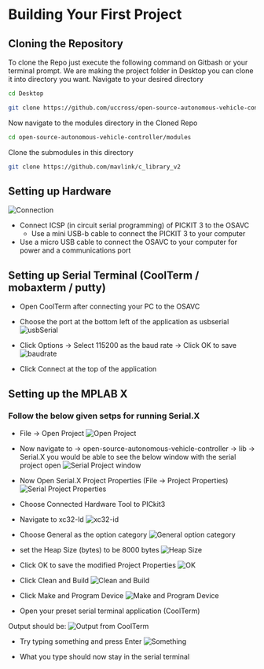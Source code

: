 # Building Your First Project

## Cloning the Repository

To clone the Repo just execute the following command on Gitbash or your terminal prompt.
We are making the project folder in Desktop you can clone it into directory you want.
Navigate to your desired directory

```bash
cd Desktop
```

```bash
git clone https://github.com/uccross/open-source-autonomous-vehicle-controller.git
```

Now navigate to the modules directory in the Cloned Repo

```bash
cd open-source-autonomous-vehicle-controller/modules
```

Clone the submodules in this directory

```bash
git clone https://github.com/mavlink/c_library_v2
```

## Setting up Hardware

![Connection](./assets/images/first_project/connection.jpg)

- Connect ICSP (in circuit serial programming) of PICKIT 3 to the OSAVC
  - Use a mini USB-b cable to connect the PICKIT 3 to your computer
- Use a micro USB cable to connect the OSAVC to your computer for power and a communications port

## Setting up Serial Terminal (CoolTerm / mobaxterm / putty)

- Open CoolTerm after connecting your PC to the OSAVC
- Choose the port at the bottom left of the application as usbserial
![usbSerial](./assets/images/first_project/usbSerial.png)

- Click Options -> Select 115200 as the baud rate -> Click OK to save
![baudrate](./assets/images/first_project/baudRate.png)

- Click Connect at the top of the application

## Setting up the MPLAB X

### Follow the below given setps for running Serial.X

- File -> Open Project
![Open Project](./assets/images/first_project/openProject.png)

- Now navigate to -> open-source-autonomous-vehicle-controller -> lib -> Serial.X
you would be able to see the below window with the serial project open
![Serial Project window](./assets/images/first_project/serial.png)

- Now Open Serial.X Project Properties (File -> Project Properties)
![Serial Project Properties](./assets/images/first_project/projectProperties.png)

- Choose Connected Hardware Tool to PICkit3

- Navigate to xc32-ld
![xc32-id](./assets/images/first_project/xc32id.png)

- Choose General as the option category
![General option category](./assets/images/first_project/general.png)

- set the Heap Size (bytes) to be 8000 bytes
![Heap Size](./assets/images/first_project/bytes.png)

- Click OK to save the modified Project Properties
![OK](./assets/images/first_project/ok.jpg)

- Click Clean and Build
![Clean and Build](./assets/images/first_project/CleanBuild.png)

- Click Make and Program Device
![Make and Program Device](./assets/images/first_project/MakeProgram.png)

- Open your preset serial terminal application (CoolTerm)

Output should be:
![Output from CoolTerm](./assets/images/first_project/outputCoolterm.png)

- Try typing something and press Enter
![Something](./assets/images/first_project/everything.png)

- What you type should now stay in the serial terminal
